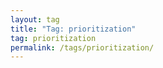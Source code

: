 ```yaml
---
layout: tag
title: "Tag: prioritization"
tag: prioritization
permalink: /tags/prioritization/
---
```

